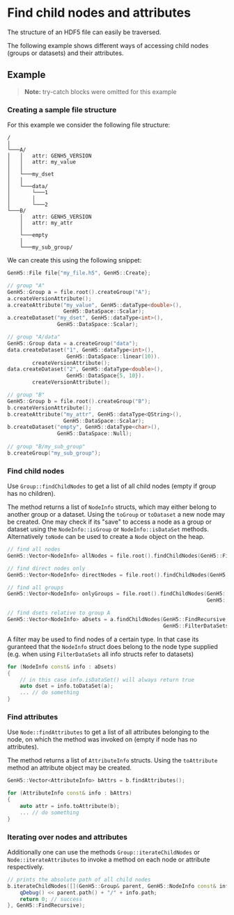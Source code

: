 # Find child nodes and attributes

The structure of an HDF5 file can easily be traversed. 

The following example shows different ways of accessing child nodes (groups or datasets) and their attributes.

## Example

> **Note:** try-catch blocks were omitted for this example

### Creating a sample file structure

For this example we consider the following file structure:

```
/
│
└───A/
│   │   attr: GENH5_VERSION
│   │   attr: my_value
│   │
│   └───my_dset
│   │
│   └───data/
│       └───1
│       │
│       └───2
└───B/
    │   attr: GENH5_VERSION
    │   attr: my_attr
    │
    └───empty
    │
    └───my_sub_group/
``` 

We can create this using the following snippet:

```c++
GenH5::File file{"my_file.h5", GenH5::Create};

// group "A"
GenH5::Group a = file.root().createGroup("A");
a.createVersionAttribute();
a.createAttribute("my_value", GenH5::dataType<double>(),
                  GenH5::DataSpace::Scalar);
a.createDataset("my_dset", GenH5::dataType<int>(),
                GenH5::DataSpace::Scalar);

// group "A/data"
GenH5::Group data = a.createGroup("data");
data.createDataset("1", GenH5::dataType<int>(),
                   GenH5::DataSpace::linear(10)).
        createVersionAttribute();
data.createDataset("2", GenH5::dataType<double>(),
                   GenH5::DataSpace{5, 10}).
        createVersionAttribute();

// group "B"
GenH5::Group b = file.root().createGroup("B");
b.createVersionAttribute();
b.createAttribute("my_attr", GenH5::dataType<QString>(),
                  GenH5::DataSpace::Scalar);
b.createDataset("empty", GenH5::dataType<char>(),
                GenH5::DataSpace::Null);
				
// group "B/my_sub_group"
b.createGroup("my_sub_group");
```

### Find child nodes

Use `Group::findChildNodes` to get a list of all child nodes (empty if group has no children).

The method returns a list of `NodeInfo` structs, which may either belong to another group or a dataset. 
Using the `toGroup` or `toDataset` a new node may be created. 
One may check if its "save" to access a node as a group or dataset using the `NodeInfo::isGroup` or `NodeInfo::isDataSet` methods. 
Alternatively `toNode` can be used to create a `Node` object on the heap. 

```c++
// find all nodes 
GenH5::Vector<NodeInfo> allNodes = file.root().findChildNodes(GenH5::FindRecursive);

// find direct nodes only
GenH5::Vector<NodeInfo> directNodes = file.root().findChildNodes(GenH5::FindDirectOnly);

// find all groups
GenH5::Vector<NodeInfo> onlyGroups = file.root().findChildNodes(GenH5::FindRecursive,
                                                                GenH5::FilterGroups);

// find dsets relative to group A
GenH5::Vector<NodeInfo> aDsets = a.findChildNodes(GenH5::FindRecursive,
                                                  GenH5::FilterDataSets);
```

A filter may be used to find nodes of a certain type. 
In that case its guranteed that the `NodeInfo` struct does belong to the node type supplied (e.g. when using `FilterDataSets` all info structs refer to datasets)

```c++
for (NodeInfo const& info : aDsets)
{
    // in this case info.isDataSet() will always return true 
    auto dset = info.toDataSet(a);
    ... // do something
}
```

### Find attributes

Use `Node::findAttributes` to get a list of all attributes belonging to the node, on which the method was invoked on (empty if node has no attributes).

The method returns a list of `AttributeInfo` structs. 
Using the `toAttribute` method an attribute object may be created.


```c++
GenH5::Vector<AttributeInfo> bAttrs = b.findAttributes();

for (AttributeInfo const& info : bAttrs)
{
    auto attr = info.toAttribute(b);
	... // do something
}
```

### Iterating over nodes and attributes

Additionally one can use the methods `Group::iterateChildNodes` or `Node::iterateAttributes` to invoke a method on each node or attribute respectively.

```c++
// prints the absolute path of all child nodes
b.iterateChildNodes([](GenH5::Group& parent, GenH5::NodeInfo const& info) -> herr_t {
    qDebug() << parent.path() + "/" + info.path;
    return 0; // success
}, GenH5::FindRecursive);
```
